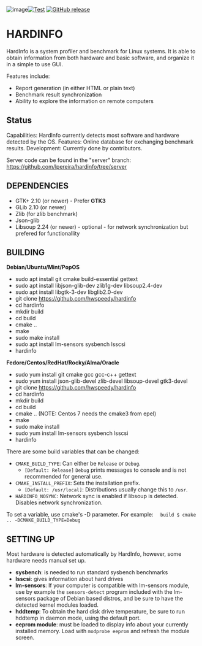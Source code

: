 ![image](https://github.com/hwspeedy/hardinfo/assets/17836636/8aa54d54-5b17-45b8-884e-99bcb2c906a5)[![Test](https://github.com/hwspeedy/hardinfo/actions/workflows/test.yml/badge.svg)](https://github.com/hwspeedy/hardinfo/actions/workflows/test.yml)
[![GitHub release](https://img.shields.io/github/release/hwspeedy/hardinfo.svg)](https://github.com/hwspeedy/hardinfo/releases)

HARDINFO
========

HardInfo is a system profiler and benchmark for Linux systems. It is able to
obtain information from both hardware and basic software, and organize it
in a simple to use GUI.

Features include:
- Report generation (in either HTML or plain text)
- Benchmark result synchronization
- Ability to explore the information on remote computers

Status
------

Capabilities: HardInfo currently detects most software and hardware detected by the OS.
Features: Online database for exchanging benchmark results.
Development: Currently done by contributors.

Server code can be found in the "server" branch: https://github.com/lpereira/hardinfo/tree/server

DEPENDENCIES
------------
- GTK+ 2.10 (or newer) - Prefer **GTK3**
- GLib 2.10 (or newer)
- Zlib (for zlib benchmark)
- Json-glib
- Libsoup 2.24 (or newer) - optional - for network synchronization but prefered for functionallity

BUILDING
--------
**Debian/Ubuntu/Mint/PopOS**
- sudo apt install git cmake build-essential gettext
- sudo apt install libjson-glib-dev zlib1g-dev libsoup2.4-dev
- sudo apt install libgtk-3-dev libglib2.0-dev
- git clone https://github.com/hwspeedy/hardinfo
- cd hardinfo
- mkdir build
- cd build
- cmake ..
- make
- sudo make install
- sudo apt install lm-sensors sysbench lsscsi
- hardinfo

**Fedore/Centos/RedHat/Rocky/Alma/Oracle**
- sudo yum install git cmake gcc gcc-c++ gettext
- sudo yum install json-glib-devel zlib-devel libsoup-devel gtk3-devel
- git clone https://github.com/hwspeedy/hardinfo
- cd hardinfo
- mkdir build
- cd build
- cmake ..   (NOTE: Centos 7 needs the cmake3 from epel)
- make
- sudo make install
- sudo yum install lm-sensors sysbench lsscsi
- hardinfo


There are some build variables that can be changed:
 * `CMAKE_BUILD_TYPE`: Can either be ``Release`` or ``Debug``.
   * `[Default: Release]` ``Debug`` prints messages to console and is not recommended for general use.
 * `CMAKE_INSTALL_PREFIX`: Sets the installation prefix.
   * `[Default: /usr/local]`: Distributions usually change this to `/usr`.
 * `HARDINFO_NOSYNC`: Network sync is enabled if libsoup is detected. Disables network synchronization.

To set a variable, use cmake's -D parameter. For example:
`	build $ cmake .. -DCMAKE_BUILD_TYPE=Debug `


SETTING UP
----------
Most hardware is detected automatically by HardInfo, however, some hardware 
needs manual set up.

- **sysbench**: is needed to run standard sysbench benchmarks
- **lsscsi**: gives information about hard drives
- **lm-sensors**: If your computer is compatible with lm-sensors module, use by example the
`sensors-detect` program included with the lm-sensors package of Debian based distros, and be sure
to have the detected kernel modules loaded.
- **hddtemp**: To obtain the hard disk drive temperature, be sure to run hddtemp
in daemon mode, using the default port.
- **eeprom module**: must be loaded to display info about your currently installed memory.
Load with `modprobe eeprom` and refresh the module screen.
